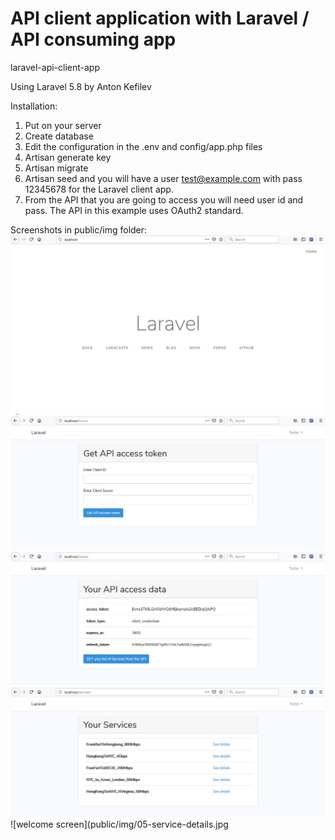 # API client application with Laravel / API consuming app
laravel-api-client-app

Using Laravel 5.8
by Anton Kefilev

Installation:

1. Put on your server
2. Create database
3. Edit the configuration in the .env and config/app.php files
4. Artisan generate key
5. Artisan migrate
6. Artisan seed and you will have a user test@example.com with pass 12345678 for the Laravel client app.
7. From the API that you are going to access you will need user id and pass. The API in this example uses OAuth2 standard.

Screenshots in public/img folder:
![welcome screen](public/img/01-welcome-screen.jpg)
![welcome screen](public/img/02-home.jpg)
![welcome screen](public/img/03-access.jpg)
![welcome screen](public/img/04-services.jpg)
![welcome screen](public/img/05-service-details.jpg
